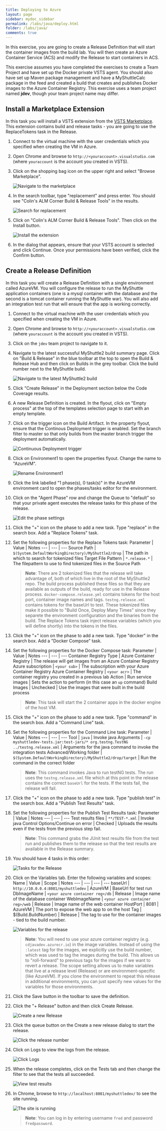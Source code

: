 ```yaml
---
title: Deploying to Azure
layout: page
sidebar: mydoc_sidebar
permalink: /labs/java/deploy.html
folder: /labs/java/
comments: true
---
```



In this exercise, you are going to create a Release Definition that will start the container images from the build lab. You will then create an Azure Container Service (ACS) and modify the Release to start containers in ACS.

This exercise assumes you have completed the exercises to create a Team Project and have set up the Docker private VSTS agent. You should also have set up Maven package management and have a MyShuttleCalc package in the feed and created a build that creates and publishes Docker images to the Azure Container Registry. This exercise uses a team project named **jdev**, though your team project name may differ.

Install a Marketplace Extension
-------------------------------

In this task you will install a VSTS extension from the [VSTS Marketplace](https://marketplace.visualstudio.com/vsts). This extension contains build and release tasks - you are going to use the ReplaceTokens task in the Release.

1. Connect to the virtual machine with the user credentials which you specified when creating the VM in Azure.
1. Open Chrome and browse to `http://<youraccount>.visualstudio.com` (where `youraccount` is the account you created in VSTS).
1. Click on the shopping bag icon on the upper right and select "Browse Marketplace".

    ![Navigate to the marketplace](images/docker-release/browse-marketplace.png "Navigate to the marketplace")

1. In the search toolbar, type "replacement" and press enter. You should see "Colin's ALM Corner Build & Release Tools" in the results.

    ![Search for replacement](images/docker-release/search-replacement.png "Search for replacement")

1. Click on "Colin's ALM Corner Build & Release Tools". Then click on the Install button.

    ![Install the extension](images/docker-release/install-extension.png "Install the extension")

1. In the dialog that appears, ensure that your VSTS account is selected and click Continue. Once your permissions have been verified, click the Confirm button.

Create a Release Definition
---------------------------

In this task you will create a Release Definition with a single environment called AzureVM. You will configure the release to run the MyShuttle application containers (one is a mysql container with the database and the second is a tomcat container running the MyShuttle war). You will also add an integration test run that will ensure that the app is working correctly.

1. Connect to the virtual machine with the user credentials which you specified when creating the VM in Azure.
1. Open Chrome and browse to `http://<youraccount>.visualstudio.com` (where `youraccount` is the account you created in VSTS).
1. Click on the `jdev` team project to navigate to it.
1. Navigate to the latest successful MyShuttle2 build summary page. Click on "Build & Release" in the blue toolbar at the top to open the Build & Release Hub and then click on Builds in the grey toolbar. Click the build number next to the MyShuttle build.

    ![Navigate to the latest MyShuttle2 build](images/docker-release/navigate-to-build.png "Navigate to the latest MyShuttle2 build")

1. Click "Create Release" in the Deployment section below the Code Coverage results.
1. A new Release Definition is created. In the flyout, click on "Empty process" at the top of the templates selection page to start with an empty template.
1. Click on the trigger icon on the Build Artifact. In the property flyout, ensure that the Continous Deployment trigger is enabled. Set the branch filter to master so that only builds from the master branch trigger the deployment automatically.

    ![Continuous Deployment trigger](images/docker-release/release-trigger.png "Continuous Deployment trigger")

1. Click on Environment1 to open the properties flyout. Change the name to "AzureVM".

    ![Rename Environment1](images/docker-release/rename-env1.png "Rename Environment1")

1. Click the link labelled "1 phase(s), 0 task(s)" in the AzureVM environment card to open the phases/tasks editor for the environment.
1. Click on the "Agent Phase" row and change the Queue to "default" so that your private agent executes the release tasks for this phase of the release.

    ![Edit the phase settings](images/docker-release/edit-phase-settings.png "Edit the phase settings")

1. Click the "+" icon on the phase to add a new task. Type "replace" in the search box. Add a "Replace Tokens" task.
1. Set the following properties for the Replace Tokens task:
    Parameter | Value | Notes
    --- | --- | ---
    Source Path | `$(System.DefaultWorkingDirectory)/MyShuttle2/drop` | The path in which to search for tokenized files
    Target File Pattern | `*.release.*` | The filepattern to use to find tokenized files in the Source Path

    > **Note**: There are 2 tokenized files that the release will take advantage of, both of which live in the root of the MyShuttle2 repo. The build process published these files so that they are available as outputs of the build, ready for use in the Release process. `docker-compose.release.yml` contains tokens for the host port, container image names and tags.  `testng.release.xml` contains tokens for the baseUrl to test. These tokenized files make it possible to "Build Once, Deploy Many Times" since they separete the environment configuration and the binaries from the build. The Replace Tokens task inject release variables (which you will define shortly) into the tokens in the files.

1. Click the "+" icon on the phase to add a new task. Type "docker" in the search box. Add a "Docker Compose" task.
1. Set the following properties for the Docker Compose task:
    Parameter | Value | Notes
    --- | --- | ---
    Container Registry Type | Azure Container Registry | The release will get images from an Azure Container Registry
    Azure subscription | `<your sub>` | The subscription with your Azure Container Registry
    Azure Container Registry | `<your acr>` | The container registry you created in a previous lab
    Action | Run service images | Sets the action to perform (in this case an `up` command)
    Build Images | Unchecked | Use the images that were built in the build process

    > **Note**: This task will start the 2 container apps in the docker engine of the host VM.

1. Click the "+" icon on the phase to add a new task. Type "command" in the search box. Add a "Command Line" task.
1. Set the following properties for the Command Line task:
    Parameter | Value | Notes
    --- | --- | ---
    Tool | `java` | Invoke java
    Arguments | `-cp myshuttledev-tests.jar:test-jars/* org.testng.TestNG ../testng.release.xml` | Arguments for the java command to invoke the integration tests
    Advanced/Working folder | `$(System.DefaultWorkingDirectory)/MyShuttle2/drop/target` | Run the command in the correct folder

    > **Note**: This command invokes Java to run testNG tests. The run uses the `testng.release.xml` file which at this point in the release contains the correct `baseUrl` for the tests. If the tests fail, the release will fail.

1. Click the "+" icon on the phase to add a new task. Type "publish test" in the search box. Add a "Publish Test Results" task.
1. Set the following properties for the Publish Test Results task:
    Parameter | Value | Notes
    --- | --- | ---
    Test results files | `**/TEST-*.xml` | Invoke java
    Control Options/Continue on error | Checked | Uploads the results even if the tests from the previous step fail.

    > **Note**: This command grabs the JUnit test results file from the test run and publishes them to the release so that the test results are available in the Release summary.

1. You should have 4 tasks in this order:

    ![Tasks for the Release](images/docker-release/tasks-view.png "Tasks for the Release")

1. Click on the Variables tab. Enter the following variables and scopes:
    Name | Value | Scope | Notes
    --- | --- | --- | ---
    baseUrl | `http://10.0.0.4:8081/myshuttledev` | AzureVM | BaseUrl for test run
    DbImageName | `<your azure container reg>/db` | Release | Image name of the database container
    WebImageName | `<your azure container reg>/web` | Release | Image name of the web container
    HostPort | 8081 | AzureVM | The port to expose the web app to on the host
    Tag | $(Build.BuildNumber) | Release | The tag to use for the container images - tied to the build number.

    ![Variables for the release](images/docker-release/release-vars.png "Variables for the release")

    > **Note**: You will need to use your azure container registry (e.g. `cdjavadev.azurecr.io`) in the image variables. Instead of using the `:latest` tag for the images, we explicitly use the build number, which was used to tag the images during the build. This allows us to "roll-forward" to previous tags for the images if we want to revert a release. The scope setting allows us to make variables that live at a release level (Release) or are environment-specific (like AzureVM). If you clone the environment to repeat this release in additional environments, you can just specify new values for the variables for those environments.

1. Click the Save button in the toolbar to save the definition.
1. Click the "+ Release" button and then click Create Release.

    ![Create a new Release](images/docker-release/create-release.png "Create a new Release")

1. Click the queue button on the Create a new release dialog to start the release.

    ![Click the release number](images/docker-release/click-release.png "Click the release number")

1. Click on Logs to view the logs from the release.

    ![Click Logs](images/docker-release/click-logs.png "Click Logs")

1. When the release completes, click on the Tests tab and then change the filter to see that the tests all succeeded.

    ![View test results](images/docker-release/test-results.png "View test results")

1. In Chrome, browse to `http://localhost:8081/myshuttledev/` to see the site running.

    ![The site is running](images/docker-release/site-running.png "The site is running")

    > **Note**: You can log in by entering username `fred` and password `fredpassword`.

